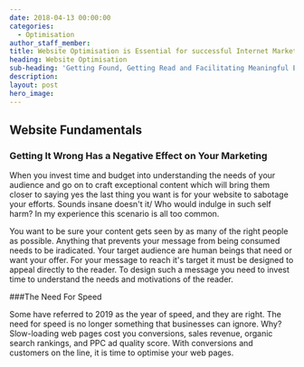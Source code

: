 ```yaml
---
date: 2018-04-13 00:00:00
categories:
  - Optimisation
author_staff_member:
title: Website Optimisation is Essential for successful Internet Marketing
heading: Website Optimisation
sub-heading: 'Getting Found, Getting Read and Facilitating Meaningful Engagement'
description:
layout: post
hero_image:
---
```


## Website Fundamentals
### Getting It Wrong Has a Negative Effect on Your Marketing

When you invest time and budget into understanding the needs of your audience and go on to craft exceptional content which will bring them closer to saying yes the last thing you want is for your website to sabotage your efforts. Sounds insane doesn't it/ Who would indulge in such self harm? In my experience this scenario is all too common. 

 You want to be sure your content gets seen by as many of the right people as possible. Anything that prevents your message from being consumed needs to be iradicated. Your target audience are human beings that need or want your offer. For your message to reach it's target it must be designed to appeal directly to the reader. To design such a message you need to invest time to understand the needs and motivations of the reader.

###The Need For Speed

Some have referred to 2019 as the year of speed, and they are right. The need for speed is no longer something that businesses can ignore. Why? Slow-loading web pages cost you conversions, sales revenue, organic search rankings, and PPC ad quality score. With conversions and customers on the line, it is time to optimise your web pages.
